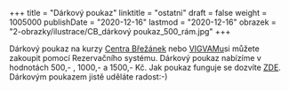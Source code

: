 +++
title = "Dárkový poukaz"
linktitle = "ostatni"
draft = false
weight = 1005000
publishDate = "2020-12-16"
lastmod = "2020-12-16"
obrazek = "2-obrazky/ilustrace/CB_dárkový poukaz_500_rám.jpg"
+++

Dárkový poukaz na kurzy [Centra Břežánek](https://brezanek.webooker.eu/) nebo [VIGVAMu](https://vigvam.webooker.eu/)si můžete zakoupit pomocí Rezervačního systému. Dárkový poukaz nabízíme v hodnotách 500,- , 1000,- a 1500,- Kč. Jak poukaz funguje se dozvíte [ZDE](https://brezanek.webooker.eu/Courses/Register/124041?returnUrl=Courses&tabName=detail).  
Dárkovým poukazem jistě uděláte radost:-)  

